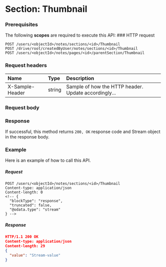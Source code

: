 # Section: Thumbnail


### Prerequisites
The following **scopes** are required to execute this API: ### HTTP request
<!-- { "blockType": "ignored" } -->
```http
POST /users/<objectId>/notes/sections/<id>/Thumbnail
POST /drive/root/createdByUser/notes/sections/<id>/Thumbnail
POST /users/<objectId>/notes/pages/<id>/parentSection/Thumbnail

```
### Request headers
| Name       | Type | Description|
|:---------------|:--------|:----------|
| X-Sample-Header  | string  | Sample of how the HTTP header. Update accordingly...|

### Request body

### Response
If successful, this method returns `200, OK` response code and Stream object in the response body.

### Example
Here is an example of how to call this API.
##### Request
<!-- {
  "blockType": "request",
  "name": "section_thumbnail"
}-->
```http
POST /users/<objectId>/notes/sections/<id>/Thumbnail
Content-type: application/json
Content-length: 0
<!-- {
  "blockType": "response",
  "truncated": false,
  "@odata.type": "stream"
} -->
```
##### Response
```json
HTTP/1.1 200 OK
Content-type: application/json
Content-length: 29
{
  "value": "Stream-value"
}
```

<!-- uuid: 82fe93a9-9136-4146-977c-5a788c6873e8
2015-10-15 04:04:59 UTC -->
<!-- {
  "type": "#page.annotation",
  "description": "Section: Thumbnail",
  "keywords": "",
  "section": "documentation",
  "tocPath": ""
}-->